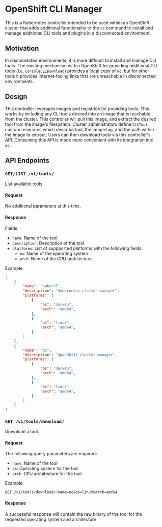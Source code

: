 # OpenShift CLI Manager
This is a Kubernetes controller intended to be used within an OpenShift cluster that adds additional functionality to the `oc` command to install and manage additional CLI tools and plugins in a disconnected environment.

## Motivation
In disconnected environments, it is more difficult to install and manage CLI tools. The existing mechanism within OpenShift for providing additional CLI tools (i.e. `ConsoleCLIDownload`) provides a local copy of `oc`, but for other tools it provides internet-facing links that are unreachable in disconnected environments.

## Design
This controller leverages images and registries for providing tools. This works by including any CLI tools desired into an image that is reachable from the cluster. This controller will pull this image, and extract the desired tool from the image's filesystem. Cluster administrators define `CLITool` custom resources which describe tool, the image:tag, and the path within the image to extract. Users can then download tools via this controller's API. Consuming this API is made more convenient with its integration into `oc`.

## API Endpoints
### `GET/LIST /v1/tools/`
List available tools.

#### Request
No additional parameters at this time.

#### Response
Fields:
* `name`: Name of the tool
* `description`: Description of the tool
* `platforms`: List of suppported platforms with the following fields:
    * `os`: Name of the operating system
    * `arch`: Name of the CPU architecture

Example:
```json
[
    {
        "name": "kubectl",
        "description": "Kubernetes cluster manager",
        "platforms": [
            {
                "os": "darwin",
                "arch": "amd64",
            },
            {
                "os": "linux",
                "arch": "amd64",
            }
        ]
    },
    {
        "name": "oc",
        "description": "OpenShift cluster manager",
        "platforms": [
            {
                "os": "darwin",
                "arch": "amd64",
            },
            {
                "os": "linux",
                "arch": "amd64",
            }
        ]
    }
]
```

### `GET /v1/tools/download/`
Download a tool.

#### Request
The following query parameters are required:
* `name`: Name of the tool
* `os`: Operating system for the tool
* `arch`: CPU architecture for the tool

Example:
```http
GET /v1/tools/download/?name=oc&os=linux&arch=amd64
```

#### Response
A successful response will contain the raw binary of the tool for the requested operating system and architecture.